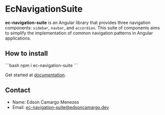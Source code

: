 # EcNavigationSuite

**ec-navigation-suite** is an Angular library that provides three navigation components: `sidebar`, `navbar`, and `accordion`. This suite of components aims to simplify the implementation of common navigation patterns in Angular applications.

## How to install

\`\`\`bash
npm i ec-navigation-suite
\`\`\`

Get started at [documentation](ec-navigation-suite.edsoncamargo.dev).

## Contact

- Name: Edson Camargo Menezes
- Email: ec-navigation-suite@edsoncamargo.dev
